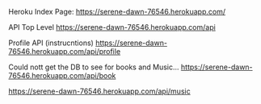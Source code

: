 Heroku Index Page:
https://serene-dawn-76546.herokuapp.com/

API Top Level
https://serene-dawn-76546.herokuapp.com/api

Profile API (instrucntions)
https://serene-dawn-76546.herokuapp.com/api/profile

Could nott get the DB to see for books and Music...
https://serene-dawn-76546.herokuapp.com/api/book

https://serene-dawn-76546.herokuapp.com/api/music
